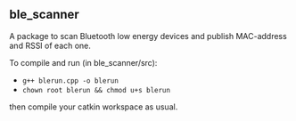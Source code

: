 ## ble_scanner
A package to scan Bluetooth low energy devices and publish MAC-address and RSSI of each one.

To compile and run (in ble_scanner/src):

- `g++ blerun.cpp -o blerun`
- `chown root blerun && chmod u+s blerun`

then compile your catkin workspace as usual.

